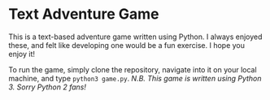 # Text Adventure Game

This is a text-based adventure game written using Python. I always enjoyed these, and felt like developing one would be a fun exercise. I hope you enjoy it!

To run the game, simply clone the repository, navigate into it on your local machine, and type `python3 game.py`.
*N.B. This game is written using Python 3. Sorry Python 2 fans!*